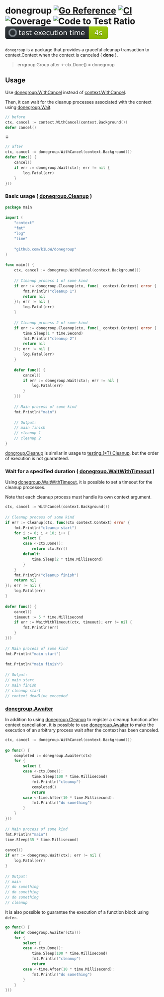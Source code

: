 # donegroup [![Go Reference](https://pkg.go.dev/badge/github.com/k1LoW/donegroup.svg)](https://pkg.go.dev/github.com/k1LoW/donegroup) [![CI](https://github.com/k1LoW/donegroup/actions/workflows/ci.yml/badge.svg)](https://github.com/k1LoW/donegroup/actions/workflows/ci.yml) ![Coverage](https://raw.githubusercontent.com/k1LoW/octocovs/main/badges/k1LoW/donegroup/coverage.svg) ![Code to Test Ratio](https://raw.githubusercontent.com/k1LoW/octocovs/main/badges/k1LoW/donegroup/ratio.svg) ![Test Execution Time](https://raw.githubusercontent.com/k1LoW/octocovs/main/badges/k1LoW/donegroup/time.svg)

`donegroup` is a package that provides a graceful cleanup transaction to context.Context when the context is canceled ( **done** ).

> errgroup.Group after <-ctx.Done() = donegroup

## Usage

Use [donegroup.WithCancel](https://pkg.go.dev/github.com/k1LoW/donegroup#WithCancel) instead of [context.WithCancel](https://pkg.go.dev/context#WithCancel).

Then, it can wait for the cleanup processes associated with the context using [donegroup.Wait](https://pkg.go.dev/github.com/k1LoW/donegroup#Wait).

``` go
// before
ctx, cancel := context.WithCancel(context.Background())
defer cancel()
```

↓

``` go
// after
ctx, cancel := donegroup.WithCancel(context.Background())
defer func() {
	cancel()
	if err := donegroup.Wait(ctx); err != nil {
		log.Fatal(err)
	}
}()
```

### Basic usage ( [donegroup.Cleanup](https://pkg.go.dev/github.com/k1LoW/donegroup#Cleanup) )

```go
package main

import (
	"context"
	"fmt"
	"log"
	"time"

	"github.com/k1LoW/donegroup"
)

func main() {
	ctx, cancel := donegroup.WithCancel(context.Background())

	// Cleanup process 1 of some kind
	if err := donegroup.Cleanup(ctx, func(_ context.Context) error {
		fmt.Println("cleanup 1")
		return nil
	}); err != nil {
		log.Fatal(err)
	}

	// Cleanup process 2 of some kind
	if err := donegroup.Cleanup(ctx, func(_ context.Context) error {
		time.Sleep(1 * time.Second)
		fmt.Println("cleanup 2")
		return nil
	}); err != nil {
		log.Fatal(err)
	}

	defer func() {
		cancel()
		if err := donegroup.Wait(ctx); err != nil {
			log.Fatal(err)
		}
	}()

	// Main process of some kind
	fmt.Println("main")

	// Output:
	// main finish
	// cleanup 1
	// cleanup 2
}
```

[dongroup.Cleanup](https://pkg.go.dev/github.com/k1LoW/donegroup#Cleanup) is similar in usage to [testing.(*T) Cleanup](https://pkg.go.dev/testing#T.Cleanup), but the order of execution is not guaranteed.

### Wait for a specified duration ( [donegroup.WaitWithTimeout](https://pkg.go.dev/github.com/k1LoW/donegroup#WaitWithTimeout) )

Using [donegroup.WaitWithTimeout](https://pkg.go.dev/github.com/k1LoW/donegroup#WaitWithTimeout), it is possible to set a timeout for the cleanup processes.

Note that each cleanup process must handle its own context argument.

```go
ctx, cancel := WithCancel(context.Background())

// Cleanup process of some kind
if err := Cleanup(ctx, func(ctx context.Context) error {
	fmt.Println("cleanup start")
	for i := 0; i < 10; i++ {
		select {
		case <-ctx.Done():
			return ctx.Err()
		default:
			time.Sleep(2 * time.Millisecond)
		}
	}
	fmt.Println("cleanup finish")
	return nil
}); err != nil {
	log.Fatal(err)
}

defer func() {
	cancel()
	timeout := 5 * time.Millisecond
	if err := WaitWithTimeout(ctx, timeout); err != nil {
		fmt.Println(err)
	}
}()

// Main process of some kind
fmt.Println("main start")

fmt.Println("main finish")

// Output:
// main start
// main finish
// cleanup start
// context deadline exceeded
```

### [donegroup.Awaiter](https://pkg.go.dev/github.com/k1LoW/donegroup#Awaiter)

In addition to using [donegroup.Cleanup](https://pkg.go.dev/github.com/k1LoW/donegroup#Cleanup) to register a cleanup function after context cancellation, it is possible to use [donegroup.Awaiter](https://pkg.go.dev/github.com/k1LoW/donegroup#Awaiter) to make the execution of an arbitrary process wait after the context has been canceled.

``` go
ctx, cancel := donegroup.WithCancel(context.Background())

go func() {
	completed := donegroup.Awaiter(ctx)
	for {
		select {
		case <-ctx.Done():
			time.Sleep(100 * time.Millisecond)
			fmt.Println("cleanup")
			completed()
			return
		case <-time.After(10 * time.Millisecond):
			fmt.Println("do something")
		}
	}
}()

// Main process of some kind
fmt.Println("main")
time.Sleep(35 * time.Millisecond)

cancel()
if err := donegroup.Wait(ctx); err != nil {
	log.Fatal(err)
}

// Output:
// main
// do something
// do something
// do something
// cleanup
```

It is also possible to guarantee the execution of a function block using `defer`.

``` go
go func() {
	defer donegroup.Awaiter(ctx)()
	for {
		select {
		case <-ctx.Done():
			time.Sleep(100 * time.Millisecond)
			fmt.Println("cleanup")
			return
		case <-time.After(10 * time.Millisecond):
			fmt.Println("do something")
		}
	}
}()
```
